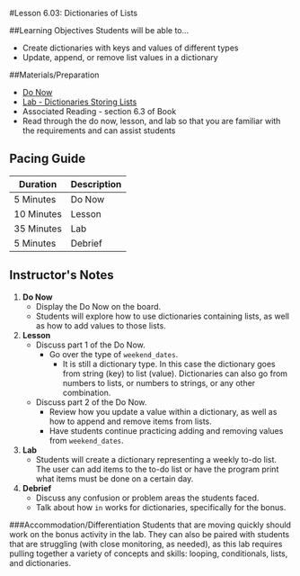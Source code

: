 #Lesson 6.03: Dictionaries of Lists

##Learning Objectives
Students will be able to...

* Create dictionaries with keys and values of different types
* Update, append, or remove list values in a dictionary

##Materials/Preparation
* [Do Now]
* [Lab - Dictionaries Storing Lists]
* Associated Reading - section 6.3 of Book
*  Read through the do now, lesson, and lab so that you are familiar with the requirements and can assist students

## Pacing Guide
| **Duration**   | **Description** |
| ---------- | ----------- |
| 5 Minutes  | Do Now      |
| 10 Minutes | Lesson      |
| 35 Minutes | Lab         |
| 5 Minutes | Debrief     |

## Instructor's Notes

1. **Do Now**
    * Display the Do Now on the board.
    * Students will explore how to use dictionaries containing lists, as well as how to add values to those lists.
2. **Lesson**
	* Discuss part 1 of the Do Now.
		* Go over the type of `weekend_dates`. 
		    * It is still a dictionary type. In this case the
              dictionary goes from string (key) to list (value). Dictionaries can also go from numbers to lists, or numbers to strings, or any other combination. 
	* Discuss part 2 of the Do Now. 
		* Review how you update a value within a dictionary, as well as how to append and remove items from lists. 
		* Have students continue practicing adding and removing values from `weekend_dates`.  
3. **Lab**	
	* Students will create a dictionary representing a weekly to-do list. The user can add items to the to-do list or have the program print what items must be done on a certain day.
4. **Debrief**
	* Discuss any confusion or problem areas the students faced. 
	* Talk about how `in` works for dictionaries, specifically for the bonus.

###Accommodation/Differentiation
Students that are moving quickly should work on the bonus activity in the lab. They can also be paired with students that are struggling (with close monitoring, as needed), as this lab requires pulling together a variety of concepts and skills: looping, conditionals, lists, and dictionaries.

[Do Now]: do_now.md
[Lab - Dictionaries Storing Lists]: lab.md

